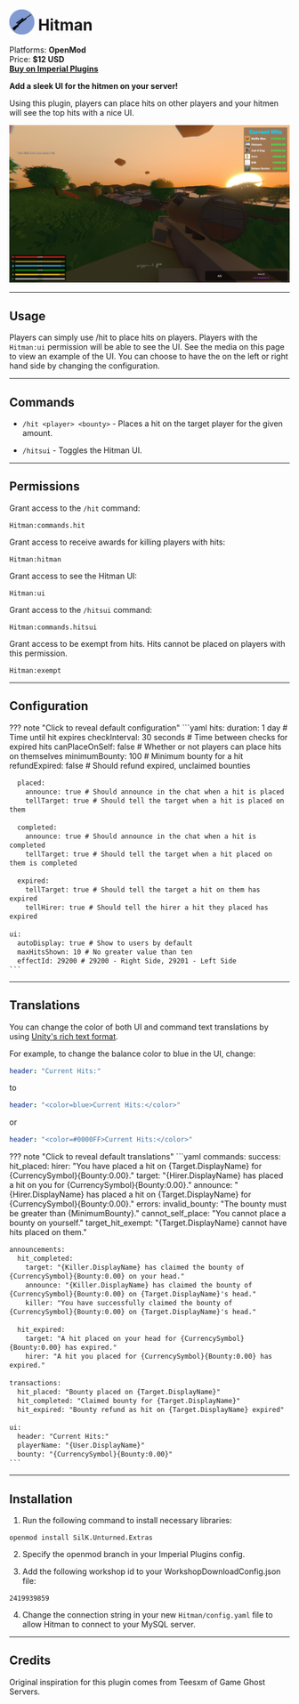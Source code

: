 # <img src="/assets/images/plugins/hitman/logo.png" width="45" style="vertical-align: bottom;"/> Hitman

Platforms: **OpenMod**  
Price: **$12 USD**  
**[Buy on Imperial Plugins](https://imperialplugins.com/Unturned/Products/Hitman)**

**Add a sleek UI for the hitmen on your server!**

Using this plugin, players can place hits on other players and your hitmen will see the top hits with a nice UI.

![Hitman UI Example](/assets/images/plugins/hitman/ui.png)

***

## Usage

Players can simply use /hit to place hits on players.
Players with the `Hitman:ui` permission will be able to see the UI. See the media on this page to view an example of the UI.
You can choose to have the on the left or right hand side by changing the configuration.

***

## Commands

- `/hit <player> <bounty>` - Places a hit on the target player for the given amount.

- `/hitsui` - Toggles the Hitman UI.

***

## Permissions

Grant access to the `/hit` command:
```
Hitman:commands.hit
```

Grant access to receive awards for killing players with hits:
```
Hitman:hitman
```

Grant access to see the Hitman UI:
```
Hitman:ui
```

Grant access to the `/hitsui` command:
```
Hitman:commands.hitsui
```

Grant access to be exempt from hits. Hits cannot be placed on players with this permission.
```
Hitman:exempt
```

***

## Configuration
??? note "Click to reveal default configuration"
    ```yaml
    hits:
      duration: 1 day # Time until hit expires
      checkInterval: 30 seconds # Time between checks for expired hits
      canPlaceOnSelf: false # Whether or not players can place hits on themselves
      minimumBounty: 100 # Minimum bounty for a hit
      refundExpired: false # Should refund expired, unclaimed bounties

      placed:
        announce: true # Should announce in the chat when a hit is placed
        tellTarget: true # Should tell the target when a hit is placed on them

      completed:
        announce: true # Should announce in the chat when a hit is completed
        tellTarget: true # Should tell the target when a hit placed on them is completed

      expired:
        tellTarget: true # Should tell the target a hit on them has expired
        tellHirer: true # Should tell the hirer a hit they placed has expired

    ui:
      autoDisplay: true # Show to users by default
      maxHitsShown: 10 # No greater value than ten
      effectId: 29200 # 29200 - Right Side, 29201 - Left Side
    ```

***

## Translations

You can change the color of both UI and command text translations by using [Unity's rich text format](https://docs.unity3d.com/560/Documentation/Manual/StyledText.html).

For example, to change the balance color to blue in the UI, change:
```yaml
header: "Current Hits:"
```
to
```yaml
header: "<color=blue>Current Hits:</color>"
```
or
```yaml
header: "<color=#0000FF>Current Hits:</color>"
```

??? note "Click to reveal default translations"
    ```yaml
    commands:
      success:
        hit_placed:
          hirer: "You have placed a hit on {Target.DisplayName} for {CurrencySymbol}{Bounty:0.00}."
          target: "{Hirer.DisplayName} has placed a hit on you for {CurrencySymbol}{Bounty:0.00}."
          announce: "{Hirer.DisplayName} has placed a hit on {Target.DisplayName} for {CurrencySymbol}{Bounty:0.00}."
      errors:
        invalid_bounty: "The bounty must be greater than {MinimumBounty}."
        cannot_self_place: "You cannot place a bounty on yourself."
        target_hit_exempt: "{Target.DisplayName} cannot have hits placed on them."

    announcements:
      hit_completed:
        target: "{Killer.DisplayName} has claimed the bounty of {CurrencySymbol}{Bounty:0.00} on your head."
        announce: "{Killer.DisplayName} has claimed the bounty of {CurrencySymbol}{Bounty:0.00} on {Target.DisplayName}'s head."
        killer: "You have successfully claimed the bounty of {CurrencySymbol}{Bounty:0.00} on {Target.DisplayName}'s head."
      
      hit_expired:
        target: "A hit placed on your head for {CurrencySymbol}{Bounty:0.00} has expired."
        hirer: "A hit you placed for {CurrencySymbol}{Bounty:0.00} has expired."
      
    transactions:
      hit_placed: "Bounty placed on {Target.DisplayName}"
      hit_completed: "Claimed bounty for {Target.DisplayName}"
      hit_expired: "Bounty refund as hit on {Target.DisplayName} expired"

    ui:
      header: "Current Hits:"
      playerName: "{User.DisplayName}"
      bounty: "{CurrencySymbol}{Bounty:0.00}"
    ```

***

## Installation

1. Run the following command to install necessary libraries:
  ```
  openmod install SilK.Unturned.Extras
  ```

2. Specify the openmod branch in your Imperial Plugins config.

3. Add the following workshop id to your WorkshopDownloadConfig.json file:
  ```
  2419939859
  ```

4. Change the connection string in your new `Hitman/config.yaml` file to allow Hitman to connect to your MySQL server.

***

## Credits

Original inspiration for this plugin comes from Teesxm of Game Ghost Servers.